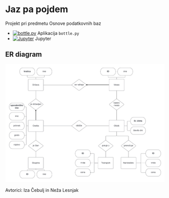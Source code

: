 # Jaz pa pojdem

Projekt pri predmetu Osnove podatkovnih baz

* [![bottle.py](https://mybinder.org/badge_logo.svg)](https://mybinder.org/v2/gh/CebuljIza/Jaz-pa-pojdem/main?urlpath=proxy/8080/) Aplikacija `bottle.py`
* [![Jupyter](https://mybinder.org/badge_logo.svg)](https://mybinder.org/v2/gh/CebuljIza/Jaz-pa-pojdem/main) Jupyter

## ER diagram

![ER diagram](https://github.com/CebuljIza/Jaz-pa-pojdem/blob/main/ER_diagram/ER_diagram.jpg)

Avtorici: Iza Čebulj in Neža Lesnjak
